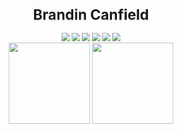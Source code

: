 <h1 align="center">Brandin Canfield</h1>
<div align="center">
<img src="https://img.shields.io/badge/-Next.js-000000?style=for-the-badge&logo=next.js&logoColor=white" />
<img src="https://img.shields.io/badge/-TypeScript-3178C6?style=for-the-badge&logo=typescript&logoColor=white" />
<img src="https://img.shields.io/badge/-React-61DAFB?style=for-the-badge&logo=react&logoColor=white" />
<img src="https://img.shields.io/badge/-Docker-2496ED?style=for-the-badge&logo=docker&logoColor=white" />
<img src="https://img.shields.io/badge/-Golang-00ADD8?style=for-the-badge&logo=go&logoColor=white" />
<img src="https://img.shields.io/badge/-Python-3776AB?style=for-the-badge&logo=python&logoColor=white" />

</div>
<div align="center">
  <img height="160" src="https://github-readme-stats.vercel.app/api/top-langs/?username=bcanfield&layout=compact&hide_border=true&langs_count=10&theme=dark">
  <img height="160" src="https://github-readme-streak-stats.herokuapp.com/?user=bcanfield&theme=dark&hide_border=true&hide_current_streak=true&hide_longest_streak=true" />
</div>
